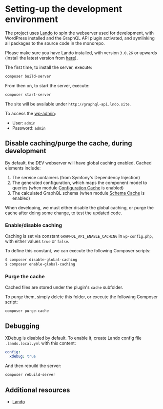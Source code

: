 # Setting-up the development environment

The project uses [Lando](https://lando.dev/) to spin the webserver used for development, with WordPress installed and the GraphQL API plugin activated, and symlinking all packages to the source code in the monorepo.

Please make sure you have Lando installed, with version `3.0.26` or upwards (install the latest version from [here](https://github.com/lando/lando/releases/)).

The first time, to install the server, execute:

```bash
composer build-server
```

From then on, to start the server, execute:

```bash
composer start-server
```

The site will be available under `http://graphql-api.lndo.site`.

To access the [wp-admin](http://graphql-api.lndo.site/wp-admin/):

- User: `admin`
- Password: `admin`

## Disable caching/purge the cache, during development

By default, the DEV webserver will have global caching enabled. Cached elements include:

1. The service containers (from Symfony's Dependency Injection)
2. The generated configuration, which maps the component model to queries (when module [Configuration Cache](../layers/GraphQLAPIForWP/plugins/graphql-api-for-wp/docs/en/modules/configuration-cache.md) is enabled)
3. The calculated GraphQL schema (when module [Schema Cache](../layers/GraphQLAPIForWP/plugins/graphql-api-for-wp/docs/en/modules/schema-cache.md) is enabled)

When developing, we must either disable the global caching, or purge the cache after doing some change, to test the updated code.

### Enable/disable caching

Caching is set via constant `GRAPHQL_API_ENABLE_CACHING` in `wp-config.php`, with either values `true` or `false`.

To define this constant, we can execute the following Composer scripts:

```bash
$ composer disable-global-caching
$ composer enable-global-caching
```

### Purge the cache

Cached files are stored under the plugin's `cache` subfolder.

To purge them, simply delete this folder, or execute the following Composer script:

```bash
composer purge-cache
```

## Debugging

XDebug is disabled by default. To enable it, create Lando config file `.lando.local.yml` with this content:

```yaml
config:
  xdebug: true
```

And then rebuild the server:

```bash
composer rebuild-server
```

## Additional resources

- [Lando](https://lando.dev/)

